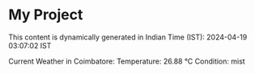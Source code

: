 # My Project

This content is dynamically generated in Indian Time (IST): 2024-04-19 03:07:02 IST


Current Weather in Coimbatore:
Temperature: 26.88 °C
Condition: mist
